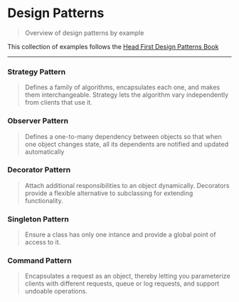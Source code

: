 # Design Patterns
> Overview of design patterns by example

This collection of examples follows the [Head First Design Patterns Book](http://it-ebooks.info/book/252/)

* * *

### Strategy Pattern
> Defines a family of algorithms, encapsulates each one, and makes them interchangeable. Strategy lets the algorithm vary independently from clients that use it.

### Observer Pattern
> Defines a one-to-many dependency between objects so that when one object changes state, all its dependents are notified and updated automatically

### Decorator Pattern
> Attach additional responsibilities to an object dynamically. Decorators provide a flexible alternative to subclassing for extending functionality.

### Singleton Pattern
> Ensure a class has only one intance and provide a global point of access to it.

### Command Pattern
> Encapsulates a request as an object, thereby letting you parameterize clients with different requests, queue or log requests, and support undoable operations.
